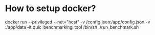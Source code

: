 # How to setup docker?

docker run --privileged --net="host" -v <path-to-config>/config.json:/app/config.json -v <path-to-result-folder>:/app/data -it quic_benchmarking_tool /bin/sh ./run_benchmark.sh <some-test-name>


